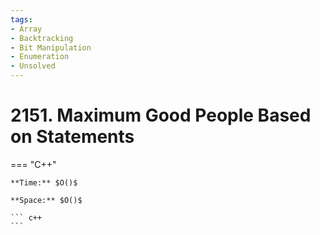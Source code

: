 ```yaml
---
tags:
- Array
- Backtracking
- Bit Manipulation
- Enumeration
- Unsolved
---
```



# 2151. Maximum Good People Based on Statements

=== "C++"

    **Time:** $O()$

    **Space:** $O()$

    ``` c++
    ```